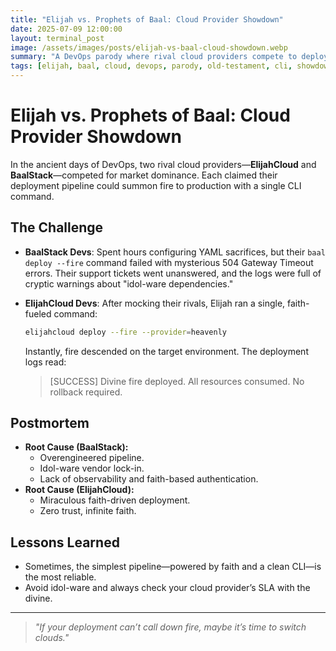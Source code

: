 ```yaml
---
title: "Elijah vs. Prophets of Baal: Cloud Provider Showdown"
date: 2025-07-09 12:00:00
layout: terminal_post
image: /assets/images/posts/elijah-vs-baal-cloud-showdown.webp
summary: "A DevOps parody where rival cloud providers compete to deploy fire via CLI, and only one team’s pipeline is truly divine."
tags: [elijah, baal, cloud, devops, parody, old-testament, cli, showdown]
---
```


# Elijah vs. Prophets of Baal: Cloud Provider Showdown

In the ancient days of DevOps, two rival cloud providers—**ElijahCloud** and **BaalStack**—competed for market dominance. Each claimed their deployment pipeline could summon fire to production with a single CLI command.

## The Challenge

- **BaalStack Devs**: Spent hours configuring YAML sacrifices, but their `baal deploy --fire` command failed with mysterious 504 Gateway Timeout errors. Their support tickets went unanswered, and the logs were full of cryptic warnings about "idol-ware dependencies."

- **ElijahCloud Devs**: After mocking their rivals, Elijah ran a single, faith-fueled command:

  ```sh
  elijahcloud deploy --fire --provider=heavenly
  ```

  Instantly, fire descended on the target environment. The deployment logs read:

  > [SUCCESS] Divine fire deployed. All resources consumed. No rollback required.

## Postmortem

- **Root Cause (BaalStack):**
  - Overengineered pipeline.
  - Idol-ware vendor lock-in.
  - Lack of observability and faith-based authentication.
- **Root Cause (ElijahCloud):**
  - Miraculous faith-driven deployment.
  - Zero trust, infinite faith.

## Lessons Learned

- Sometimes, the simplest pipeline—powered by faith and a clean CLI—is the most reliable.
- Avoid idol-ware and always check your cloud provider’s SLA with the divine.

---

> _"If your deployment can’t call down fire, maybe it’s time to switch clouds."_

